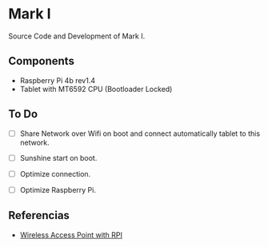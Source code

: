 # Mark I
Source Code and Development of Mark I.

## Components
- Raspberry Pi 4b rev1.4
- Tablet with MT6592 CPU (Bootloader Locked)

## To Do
- [ ] Share Network over Wifi on boot and connect automatically tablet to this network.
- [ ] Sunshine start on boot.
- [ ] Optimize connection.
- [ ] Optimize Raspberry Pi.


## Referencias

- [Wireless Access Point with RPI](https://thepi.io/how-to-use-your-raspberry-pi-as-a-wireless-access-point/)
